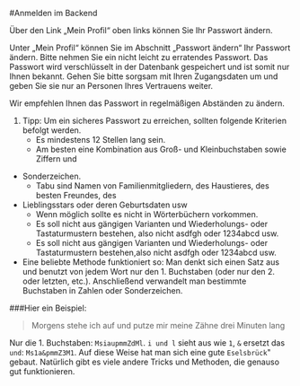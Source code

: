 #Anmelden im Backend

Über den Link „Mein Profil“ oben links können Sie Ihr Passwort ändern.

Unter „Mein Profil“ können Sie im Abschnitt „Passwort ändern“ Ihr Passwort ändern. Bitte nehmen Sie ein nicht leicht zu erratendes Passwort. Das Passwort wird verschlüsselt in der Datenbank gespeichert und ist somit nur Ihnen bekannt. Gehen Sie bitte sorgsam mit Ihren Zugangsdaten um und geben Sie sie nur an Personen Ihres Vertrauens weiter.

Wir empfehlen Ihnen das Passwort in regelmäßigen Abständen zu ändern.


1. Tipp: Um ein sicheres Passwort zu erreichen, sollten folgende Kriterien befolgt werden.
	* Es mindestens 12 Stellen lang sein.
	* Am besten eine Kombination aus Groß- und Kleinbuchstaben sowie Ziffern und
* Sonderzeichen.
	* Tabu sind Namen von Familienmitgliedern, des Haustieres, des besten Freundes, des
* Lieblingsstars oder deren Geburtsdaten usw
	* Wenn möglich sollte es nicht in Wörterbüchern vorkommen.
	* Es soll nicht aus gängigen Varianten und Wiederholungs- oder Tastaturmustern bestehen, also nicht asdfgh oder 1234abcd usw.
	* Es soll nicht aus gängigen Varianten und Wiederholungs- oder Tastaturmustern bestehen,also nicht asdfgh oder 1234abcd usw.
* Eine beliebte Methode funktioniert so: Man denkt sich einen Satz aus und benutzt von jedem Wort nur den 1. Buchstaben (oder nur den 2. oder letzten, etc.). Anschließend verwandelt man bestimmte Buchstaben in Zahlen oder Sonderzeichen. 

###Hier ein Beispiel:

> Morgens stehe ich auf und putze mir meine Zähne drei Minuten lang

Nur die 1. Buchstaben: `MsiaupmmZdMl`. `i und l` sieht aus wie `1`, `&` ersetzt das `und`: `Ms1a&pmmZ3M1`. Auf diese Weise hat man sich eine gute `Eselsbrück`" gebaut. Natürlich gibt es viele andere Tricks und Methoden, die genauso gut funktionieren.
